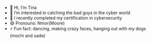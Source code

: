 - 👋 Hi, I’m Tina
- 👀 I’m interested in catching the bad guys in the cyber world
- 🌱 I recently completed my certification in cybersecurity
- 😄 Pronouns: Nmor(Moore)
- ⚡ Fun fact: dancing, making crazy faces, hanging out with my dogs (mochi and sade)

<!---
TinaNmor/TinaNmor is a ✨ special ✨ repository because its `README.md` (this file) appears on your GitHub profile.
You can click the Preview link to take a look at your changes.
--->
